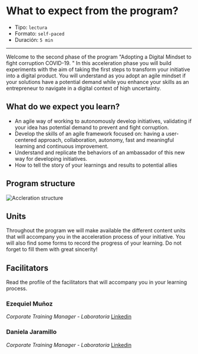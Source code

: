 # What to expect from the program?

* Tipo: `lectura`
* Formato: `self-paced`
* Duración: `5 min`

***
Welcome  to the second phase of the program "Adopting a Digital Mindset
to fight corruption COVID-19. " In this acceleration phase
you will build experiments with the aim of taking the first steps to
transform your initiative into a digital product. You will understand as you adopt an agile mindset if your solutions have a potential demand while you enhance your skills as an entrepreneur to navigate in a digital context of high
uncertainty.

## What do we expect you learn?

  - An agile way of working to autonomously develop initiatives, validating if your idea has potential demand to prevent and fight corruption.
  - Develop the skills of an agile framework focused on: having a
  user-centered approach, collaboration, autonomy, fast and meaningful learning and continuous improvement.
  - Understand and replicate the behaviors of an ambassador of this new way for
  developing initiatives.
  - How to tell the story of your learnings and results to potential allies

## Program structure

![Accleration structure](https://user-images.githubusercontent.com/36275285/98777718-3e8bb100-23bf-11eb-9c2b-025452c78bbb.png)


## Units

Throughout the program we will make available the different content units that will accompany you in the acceleration process of your initiative. You will also find some forms to record the progress of your learning. Do not forget to fill them with great sincerity!

## Facilitators

Read the profile of the facilitators that will accompany you in
your learning process.

### Ezequiel Muñoz
*Corporate Training Manager - Laboratoria*
[Linkedin](https://www.linkedin.com/in/ezequielmunozp/)

### Daniela Jaramillo
*Corporate Training Manager - Laboratoria*
[Linkedin](https://www.linkedin.com/in/daniela-jaramillo-4161167a/)
